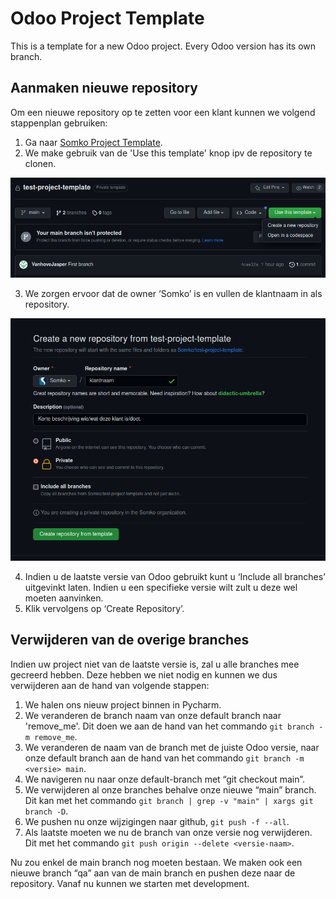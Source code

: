 # Odoo Project Template

This is a template for a new Odoo project. Every Odoo version has its own branch.

## Aanmaken nieuwe repository

Om een nieuwe repository op te zetten voor een klant kunnen we volgend stappenplan gebruiken:

1. Ga naar [Somko Project Template](https://github.com/Somko/test-project-template).
2. We make gebruik van de 'Use this template' knop ipv de repository te clonen.

![Use this template](./static/images/create-from-template.png)

3. We zorgen ervoor dat de owner ‘Somko’ is en vullen de klantnaam in als repository.

![Fill In Detailed Information](./static/images/create-info.png)

4. Indien u de laatste versie van Odoo gebruikt kunt u ‘Include all branches’ uitgevinkt laten. Indien u een specifieke versie wilt zult u deze wel moeten aanvinken.
5. Klik vervolgens op ‘Create Repository’.

## Verwijderen van de overige branches

Indien uw project niet van de laatste versie is, zal u alle branches mee gecreerd hebben. Deze hebben we niet nodig en kunnen we dus verwijderen aan de hand van volgende stappen:

1. We halen ons nieuw project binnen in Pycharm.
2. We veranderen de branch naam van onze default branch naar 'remove_me'. Dit doen we aan de hand van het commando ```git branch -m remove_me```.
3. We veranderen de naam van de branch met de juiste Odoo versie, naar onze default branch aan de hand van het commando ```git branch -m <versie> main```.
4. We navigeren nu naar onze default-branch met “git checkout main”.
5. We verwijderen al onze branches behalve onze nieuwe “main” branch. Dit kan met het commando ```git branch | grep -v "main" | xargs git branch -D```.
6. We pushen nu onze wijzigingen naar github, ```git push -f --all```.
7. Als laatste moeten we nu de branch van onze versie nog verwijderen. Dit met het commando ```git push origin --delete <versie-naam>```.

Nu zou enkel de main branch nog moeten bestaan. We maken ook een nieuwe branch “qa” aan van de main branch en pushen deze naar de repository. Vanaf nu kunnen we starten met development.

